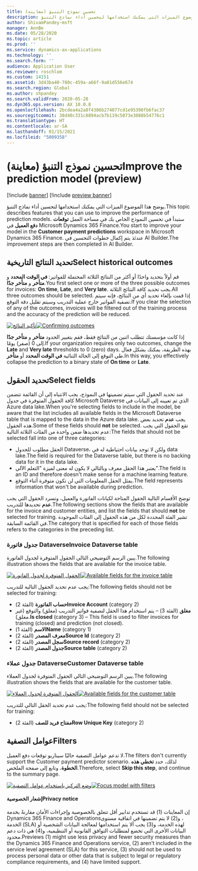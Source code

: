 ```yaml
---
title: تحسين نموذج التنبؤ (معاينة)
description: يوضح هذا الموضوع الميزات التي يمكنك استخدامها لتحسين أداء نماذج التنبؤ.
author: ShivamPandey-msft
manager: AnnBe
ms.date: 05/28/2020
ms.topic: article
ms.prod: ''
ms.service: dynamics-ax-applications
ms.technology: ''
ms.search.form: ''
audience: Application User
ms.reviewer: roschlom
ms.custom: 14151
ms.assetid: 3d43ba40-780c-459a-a66f-9a01d556e674
ms.search.region: Global
ms.author: shpandey
ms.search.validFrom: 2020-05-28
ms.dyn365.ops.version: AX 10.0.8
ms.openlocfilehash: 2bcdea4a2a8f4386b274077cd1e95398fb6fac37
ms.sourcegitcommit: 38d40c331c8894acb7b119c5073e3088b54776c1
ms.translationtype: HT
ms.contentlocale: ar-SA
ms.lasthandoff: 01/15/2021
ms.locfileid: "5009358"
---
```

# <a name="improve-the-prediction-model-preview"></a><span data-ttu-id="356b0-103">تحسين نموذج التنبؤ (معاينة)</span><span class="sxs-lookup"><span data-stu-id="356b0-103">Improve the prediction model (preview)</span></span>

[!include [banner](../includes/banner.md)]
[!include [preview banner](../includes/preview-banner.md)]

<span data-ttu-id="356b0-104">يوضح هذا الموضوع الميزات التي يمكنك استخدامها لتحسين أداء نماذج التنبؤ.</span><span class="sxs-lookup"><span data-stu-id="356b0-104">This topic describes features that you can use to improve the performance of prediction models.</span></span> <span data-ttu-id="356b0-105">ستبدأ في تحسين النموذج الخاص بك في مساحة العمل **توقعات دفع العميل** في Microsoft Dynamics 365 Finance.</span><span class="sxs-lookup"><span data-stu-id="356b0-105">You start to improve your model in the **Customer payment predictions** workspace in Microsoft Dynamics 365 Finance.</span></span> <span data-ttu-id="356b0-106">عندئذ يتم إكمال خطوات التحسين في AI Builder.</span><span class="sxs-lookup"><span data-stu-id="356b0-106">The improvement steps are then completed in AI Builder.</span></span>

## <a name="select-historical-outcomes"></a><span data-ttu-id="356b0-107">تحديد النتائج التاريخية</span><span class="sxs-lookup"><span data-stu-id="356b0-107">Select historical outcomes</span></span>

<span data-ttu-id="356b0-108">قم أولاً بتحديد واحدًا أو أكثر من النتائج الثلاثة المحتملة للفواتير: **في الوقت المحدد** و **متأخر** و **متأخر جدًا**.</span><span class="sxs-lookup"><span data-stu-id="356b0-108">You first select one or more of the three possible outcomes for invoices: **On time**, **Late**, and **Very late**.</span></span> <span data-ttu-id="356b0-109">يجب تحديد كافة النتائج الثلاثة.</span><span class="sxs-lookup"><span data-stu-id="356b0-109">All three outcomes should be selected.</span></span> <span data-ttu-id="356b0-110">إذا قمت بإلغاء تحديد أي من النتائج، فإنه سيتم تصفية الفواتير خارج عملية التدريب وسيتم تقليل دقة التوقع.</span><span class="sxs-lookup"><span data-stu-id="356b0-110">If you clear the selection of any of the outcomes, invoices will be filtered out of the training process and the accuracy of the prediction will be reduced.</span></span>

<span data-ttu-id="356b0-111">[![تأكيد النتائج](./media/confirm-3-outcomes.png)](./media/confirm-3-outcomes.png)</span><span class="sxs-lookup"><span data-stu-id="356b0-111">[![Confirming outcomes](./media/confirm-3-outcomes.png)](./media/confirm-3-outcomes.png)</span></span>

<span data-ttu-id="356b0-112">إذا كانت مؤسستك تتطلب اثنين من النتائج فقط، فقم بتغيير الحدود **متأخر** و **متأخر جدًا** إلى 0 (صفر) يومًا.</span><span class="sxs-lookup"><span data-stu-id="356b0-112">If your organization requires only two outcomes, change the **Late** and **Very late** thresholds to 0 (zero) days.</span></span> <span data-ttu-id="356b0-113">بهذه الطريقة، يمكنك بشكل فعال طي التوقع إلى الحالة الثنائية **في الوقت المحدد** أو **متأخر**.</span><span class="sxs-lookup"><span data-stu-id="356b0-113">In this way, you effectively collapse the prediction to a binary state of **On time** or **Late**.</span></span>

## <a name="select-fields"></a><span data-ttu-id="356b0-114">تحديد الحقول</span><span class="sxs-lookup"><span data-stu-id="356b0-114">Select fields</span></span>

<span data-ttu-id="356b0-115">عند تحديد الحقول التي سيتم تضمينها في النموذج، يجب الانتباه إلى أن القائمة تتضمن كافة الحقول المتوفرة في جدول Microsoft Dataverse الذي تم تعيينه إلى البيانات في Azure data lake.</span><span class="sxs-lookup"><span data-stu-id="356b0-115">When you're selecting fields to include in the model, be aware that the list includes all available fields in the Microsoft Dataverse table that is mapped to the data in the Azure data lake.</span></span> <span data-ttu-id="356b0-116">يجب **عدم** تحديد بعض هذه الحقول.</span><span class="sxs-lookup"><span data-stu-id="356b0-116">Some of these fields should **not** be selected.</span></span> <span data-ttu-id="356b0-117">تقع الحقول التي يجب عدم تحديدها ضمن واحدة من الفئات الثلاثة التالية:</span><span class="sxs-lookup"><span data-stu-id="356b0-117">The fields that should not be selected fall into one of three categories:</span></span>

- <span data-ttu-id="356b0-118">الحقل مطلوب للجدول Dataverse، ولكن لا توجد بيانات احتياطية له في data lake.</span><span class="sxs-lookup"><span data-stu-id="356b0-118">The field is required for the Dataverse table, but there is no backing data for it in the data lake.</span></span>
- <span data-ttu-id="356b0-119">يعتبر هذا الحقل معرف وبالتالي لا يكون له معنى لميزة "التعلم الآلي".</span><span class="sxs-lookup"><span data-stu-id="356b0-119">The field is an ID and therefore doesn't make sense for a machine learning feature.</span></span>
- <span data-ttu-id="356b0-120">يمثل الحقل المعلومات التي لن تكون متوفرة أثناء التوقع.</span><span class="sxs-lookup"><span data-stu-id="356b0-120">The field represents information that won't be available during prediction.</span></span>

<span data-ttu-id="356b0-121">توضح الأقسام التالية الحقول المتاحة لكيانات الفاتورة والعميل، وتسرد الحقول التي يجب **عدم** تحديدها للتدريب.</span><span class="sxs-lookup"><span data-stu-id="356b0-121">The following sections show the fields that are available for the invoice and customer entities, and list the fields that should **not** be selected for training.</span></span> <span data-ttu-id="356b0-122">تشير الفئة المحددة لكل من هذه الحقول إلى الفئات الموجودة في القائمة السابقة.</span><span class="sxs-lookup"><span data-stu-id="356b0-122">The category that is specified for each of those fields refers to the categories in the preceding list.</span></span>
 
### <a name="invoice-dataverse-table"></a><span data-ttu-id="356b0-123">جدول فاتورة Dataverse</span><span class="sxs-lookup"><span data-stu-id="356b0-123">Invoice Dataverse table</span></span>

<span data-ttu-id="356b0-124">يبين الرسم التوضيحي التالي الحقول المتوفرة لجدول الفاتورة.</span><span class="sxs-lookup"><span data-stu-id="356b0-124">The following illustration shows the fields that are available for the invoice table.</span></span>

<span data-ttu-id="356b0-125">[![الحقول المتوفرة لجدول الفاتورة](./media/available-fields.png)](./media/available-fields.png)</span><span class="sxs-lookup"><span data-stu-id="356b0-125">[![Available fields for the invoice table](./media/available-fields.png)](./media/available-fields.png)</span></span>

<span data-ttu-id="356b0-126">يجب عدم تحديد الحقول التالية للتدريب:</span><span class="sxs-lookup"><span data-stu-id="356b0-126">The following fields should not be selected for training:</span></span>

- <span data-ttu-id="356b0-127">**حساب الفاتورة** (الفئة 2)</span><span class="sxs-lookup"><span data-stu-id="356b0-127">**Invoice Account** (category 2)</span></span>
- <span data-ttu-id="356b0-128">**مغلق** (الفئة 3) – يتم استخدام هذا الحقل لتصفية فواتير التدريب (مغلق) والتوقع (غير مغلق).</span><span class="sxs-lookup"><span data-stu-id="356b0-128">**Is closed** (category 3) – This field is used to filter invoices for training (closed) and prediction (not closed).</span></span>
- <span data-ttu-id="356b0-129">**الاسم** (الفئة 1)</span><span class="sxs-lookup"><span data-stu-id="356b0-129">**Name** (category 1)</span></span>
- <span data-ttu-id="356b0-130">**معرف المصدر** (الفئة 2)</span><span class="sxs-lookup"><span data-stu-id="356b0-130">**Source Id** (category 2)</span></span>
- <span data-ttu-id="356b0-131">**سجل المصدر** (الفئة 2)</span><span class="sxs-lookup"><span data-stu-id="356b0-131">**Source record** (category 2)</span></span>
- <span data-ttu-id="356b0-132">**جدول المصدر** (الفئة 2)</span><span class="sxs-lookup"><span data-stu-id="356b0-132">**Source table** (category 2)</span></span>

### <a name="customer-dataverse-table"></a><span data-ttu-id="356b0-133">جدول عملاء Dataverse</span><span class="sxs-lookup"><span data-stu-id="356b0-133">Customer Dataverse table</span></span>

<span data-ttu-id="356b0-134">يبين الرسم التوضيحي التالي الحقول المتوفرة لجدول العملاء.</span><span class="sxs-lookup"><span data-stu-id="356b0-134">The following illustration shows the fields that are available for the customer table.</span></span>

<span data-ttu-id="356b0-135">[![الحقول المتوفرة لجدول العملاء](./media/related-entities.png)](./media/related-entities.png)</span><span class="sxs-lookup"><span data-stu-id="356b0-135">[![Available fields for the customer table](./media/related-entities.png)](./media/related-entities.png)</span></span>

<span data-ttu-id="356b0-136">يجب عدم تحديد الحقل التالي للتدريب:</span><span class="sxs-lookup"><span data-stu-id="356b0-136">The following field should not be selected for training:</span></span>

- <span data-ttu-id="356b0-137">**مفتاح فريد للصف** (الفئة 2)</span><span class="sxs-lookup"><span data-stu-id="356b0-137">**Row Unique Key** (category 2)</span></span>

## <a name="filters"></a><span data-ttu-id="356b0-138">عوامل التصفية</span><span class="sxs-lookup"><span data-stu-id="356b0-138">Filters</span></span>

<span data-ttu-id="356b0-139">لا تدعم عوامل التصفية حاليًا سيناريو توقعات دفع العميل.</span><span class="sxs-lookup"><span data-stu-id="356b0-139">The filters don't currently support the Customer payment predictor scenario.</span></span> <span data-ttu-id="356b0-140">لذلك، حدد **تخطي هذه الخطوة**، وتابع إلى صفحة الملخص.</span><span class="sxs-lookup"><span data-stu-id="356b0-140">Therefore, select **Skip this step**, and continue to the summary page.</span></span>

<span data-ttu-id="356b0-141">[![وضع التركيز باستخدام عوامل التصفية](./media/focus-model-with-filters.png)](./media/focus-model-with-filters.png)</span><span class="sxs-lookup"><span data-stu-id="356b0-141">[![Focus model with filters](./media/focus-model-with-filters.png)](./media/focus-model-with-filters.png)</span></span>

#### <a name="privacy-notice"></a><span data-ttu-id="356b0-142">إشعار الخصوصية</span><span class="sxs-lookup"><span data-stu-id="356b0-142">Privacy notice</span></span>
<span data-ttu-id="356b0-143">إن المعاينات (1) قد تستخدم تدابير أقل تتعلق بالخصوصية وإجراءات الأمان مقارنةً بخدمة Dynamics 365 Finance and Operations‏، و(2) لا يتم تضمينها في اتفاقية مستوى الخدمة (SLA) لهذه الخدمة، و(3) يجب ألا يتم استخدامها لمعالجة البيانات الشخصية أو البيانات الأخرى التي تخضع لمتطلبات التوافق القانونية أو التنظيمية، و(4) هي ذات دعم محدود.</span><span class="sxs-lookup"><span data-stu-id="356b0-143">Previews (1) might use less privacy and fewer security measures than the Dynamics 365 Finance and Operations service, (2) aren't included in the service level agreement (SLA) for this service, (3) should not be used to process personal data or other data that is subject to legal or regulatory compliance requirements, and (4) have limited support.</span></span>
